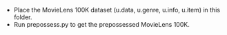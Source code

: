 * Place the MovieLens 100K dataset (u.data, u.genre, u.info, u.item) in this folder.
* Run prepossess.py  to get the prepossessed MovieLens 100K.